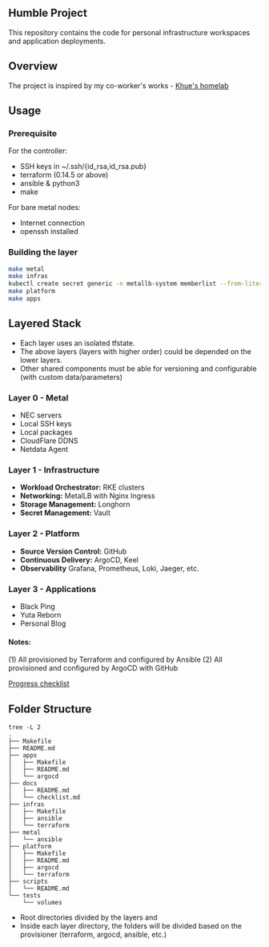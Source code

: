 ## Humble Project

This repository contains the code for personal infrastructure workspaces and application deployments.

## Overview

The project is inspired by my co-worker's works - [Khue's homelab](https://github.com/khuedoan/homelab)

## Usage

### Prerequisite

For the controller:
- SSH keys in ~/.ssh/{id_rsa,id_rsa.pub}
- terraform (0.14.5 or above)
- ansible & python3
- make

For bare metal nodes:
- Internet connection
- openssh installed

### Building the layer
```sh
make metal
make infras
kubectl create secret generic -n metallb-system memberlist --from-literal=secretkey="$(openssl rand -base64 128)"
make platform
make apps
```

## Layered Stack

- Each layer uses an isolated tfstate.
- The above layers (layers with higher order) could be depended on the lower layers.
- Other shared components must be able for versioning and configurable (with custom data/parameters)

### Layer 0 - Metal

- NEC servers
- Local SSH keys
- Local packages
- CloudFlare DDNS
- Netdata Agent

### Layer 1 - Infrastructure

- **Workload Orchestrator:** RKE clusters
- **Networking:** MetalLB with Nginx Ingress
- **Storage Management:** Longhorn
- **Secret Management:** Vault

### Layer 2 - Platform

- **Source Version Control:** GitHub
- **Continuous Delivery:** ArgoCD, Keel
- **Observability** Grafana, Prometheus, Loki, Jaeger, etc.

### Layer 3 - Applications

- Black Ping
- Yuta Reborn
- Personal Blog

#### Notes:
(1) All provisioned by Terraform and configured by Ansible
(2) All provisioned and configured by ArgoCD with GitHub

[Progress checklist](https://github.com/locmai/humble/blob/main/docs/checklist.md)

## Folder Structure

```
tree -L 2
.
├── Makefile
├── README.md
├── apps
│   ├── Makefile
│   ├── README.md
│   └── argocd
├── docs
│   ├── README.md
│   └── checklist.md
├── infras
│   ├── Makefile
│   ├── ansible
│   └── terraform
├── metal
│   └── ansible
├── platform
│   ├── Makefile
│   ├── README.md
│   ├── argocd
│   └── terraform
├── scripts
│   └── README.md
└── tests
    └── volumes
```

- Root directories divided by the layers and 
- Inside each layer directory, the folders will be divided based on the provisioner (terraform, argocd, ansible, etc.)

